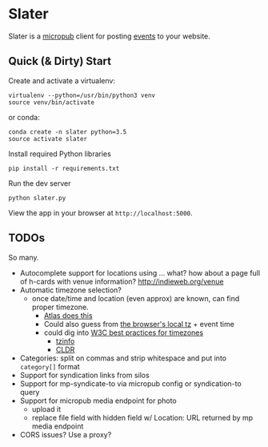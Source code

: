 Slater
======

Slater is a [micropub](https://www.w3.org/TR/micropub/) client for posting
[events](https://indieweb.org/event) to your website.

Quick (&amp; Dirty) Start
-------------------------

Create and activate a virtualenv:

	virtualenv --python=/usr/bin/python3 venv
	source venv/bin/activate

or conda:

	conda create -n slater python=3.5
	source activate slater

Install required Python libraries

	pip install -r requirements.txt

Run the dev server

	python slater.py

View the app in your browser at `http://localhost:5000`.

TODOs
-----

So many.

* Autocomplete support for locations using ... what? how about a page full of
  h-cards with venue information? http://indieweb.org/venue
* Automatic timezone selection?
	* once date/time and location (even approx) are known, can find proper
	  timezone.
		* [Atlas does this](http://atlas.p3k.io/)
		* Could also guess from [the browser's local tz](https://stackoverflow.com/questions/1091372/getting-the-clients-timezone-in-javascript) + event time
		* could dig into [W3C best practices for timezones](https://www.w3.org/TR/timezone/#negotiating)
			* [tzinfo](http://www.twinsun.com/tz/tz-link.htm)
			* [CLDR](http://cldr.unicode.org/)
* Categories: split on commas and strip whitespace and put into `category[]` format
* Support for syndication links from silos
* Support for mp-syndicate-to via micropub config or syndication-to query
* Support for micropub media endpoint for photo
  * upload it
  * replace file field with hidden field w/ Location: URL returned by mp media endpoint
* CORS issues? Use a proxy?
